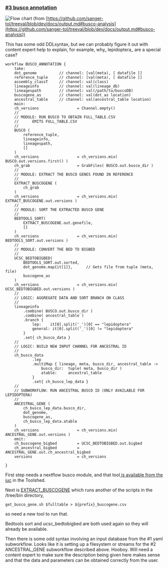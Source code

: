 
### [#3 busco annotation](https://github.com/sanger-tol/treeval/blob/dev/subworkflows/local/busco_annotation.nf)

![Flow chart](https://raw.githubusercontent.com/sanger-tol/treeval/dev/docs/images/v1-1-0/treeval_1_1_0_busco_analysis.png)
(from [https://github.com/sanger-tol/treeval/blob/dev/docs/output.md#busco-analysis](https://github.com/sanger-tol/treeval/blob/dev/docs/output.md#busco-analysis))

This has some odd DDLsyntax, but we can probably figure it out with content expert help to explain, for example, why_ lepidoptera_ are a special case?

```
workflow BUSCO_ANNOTATION {
    take:
    dot_genome          // channel: [val(meta), [ datafile ]]
    reference_tuple     // channel: [val(meta), [ datafile ]]
    assembly_classT     // channel: val(class)
    lineageinfo         // channel: val(lineage_db)
    lineagespath        // channel: val(/path/to/buscoDB)
    buscogene_as        // channel: val(dot_as location)
    ancestral_table     // channel: val(ancestral_table location)
    main:
    ch_versions                 = Channel.empty()
    //
    // MODULE: RUN BUSCO TO OBTAIN FULL_TABLE.CSV
    //      EMITS FULL_TABLE.CSV
    //
    BUSCO (
        reference_tuple,
        lineageinfo,
        lineagespath,
        []
    )
    ch_versions                 = ch_versions.mix( BUSCO.out.versions.first() )
    ch_grab                     = GrabFiles( BUSCO.out.busco_dir )
    //
    // MODULE: EXTRACT THE BUSCO GENES FOUND IN REFERENCE
    //
    EXTRACT_BUSCOGENE (
        ch_grab
    )
    ch_versions                 = ch_versions.mix( EXTRACT_BUSCOGENE.out.versions )
    //
    // MODULE: SORT THE EXTRACTED BUSCO GENE
    //
    BEDTOOLS_SORT(
        EXTRACT_BUSCOGENE.out.genefile,
        []
    )
    ch_versions                 = ch_versions.mix( BEDTOOLS_SORT.out.versions )
    //
    // MODULE: CONVERT THE BED TO BIGBED
    //
    UCSC_BEDTOBIGBED(
        BEDTOOLS_SORT.out.sorted,
        dot_genome.map{it[1]},      // Gets file from tuple (meta, file)
        buscogene_as
    )
    ch_versions                 = ch_versions.mix( UCSC_BEDTOBIGBED.out.versions )
    //
    // LOGIC: AGGREGATE DATA AND SORT BRANCH ON CLASS
    //
    lineageinfo
        .combine( BUSCO.out.busco_dir )
        .combine( ancestral_table )
        .branch {
            lep:    it[0].split('_')[0] == "lepidoptera"
            general: it[0].split('_')[0] != "lepidoptera"
        }
        .set{ ch_busco_data }
    //
    // LOGIC: BUILD NEW INPUT CHANNEL FOR ANCESTRAL ID
    //
    ch_busco_data
            .lep
            .multiMap { lineage, meta, busco_dir, ancestral_table ->
                busco_dir:  tuple( meta, busco_dir )
                atable:     ancestral_table
            }
            .set{ ch_busco_lep_data }
    //
    // SUBWORKFLOW: RUN ANCESTRAL BUSCO ID (ONLY AVAILABLE FOR LEPIDOPTERA)
    //
    ANCESTRAL_GENE (
        ch_busco_lep_data.busco_dir,
        dot_genome,
        buscogene_as,
        ch_busco_lep_data.atable
    )
    ch_versions                 = ch_versions.mix( ANCESTRAL_GENE.out.versions )
    emit:
    ch_buscogene_bigbed         = UCSC_BEDTOBIGBED.out.bigbed
    ch_ancestral_bigbed         = ANCESTRAL_GENE.out.ch_ancestral_bigbed
    versions                    = ch_versions

}
```


First step needs a nextflow busco module, and that tool[ is available from the iuc](https://toolshed.g2.bx.psu.edu/view/iuc/busco/2a5b8b9936bf) in the Toolshed.

Next is [EXTRACT_BUSCOGENE](https://github.com/sanger-tol/treeval/blob/dev/modules/local/extract_buscogene.nf)
which runs another of the scripts in the /tree/bin directory,


```
get_busco_gene.sh $fulltable > ${prefix}_buscogene.csv
```


so need a new tool to run that.

Bedtools sort and ucsc_bedtobigbed are both used again so they will already be available.

Then there is some odd syntax involving an input database from the #1 yaml subworkflow. Looks like it is setting up a filesystem or streams for the
#2 ANCESTRAL_GENE subworkflow described above.
Hooboy.
Will need a content expert to make sure the description being given here makes sense and that the data and parameters can be obtained correctly from the user.
